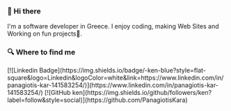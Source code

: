 ### 👋 Hi there

I'm a software developer in Greece. I enjoy coding, making Web Sites and Working on fun projects🎈.

<h3>🔍 Where to find me</h3>
[![Linkedin Badge](https://img.shields.io/badge/-ken-blue?style=flat-square&logo=Linkedin&logoColor=white&link=https://www.linkedin.com/in/panagiotis-kar-141583254/)](https://www.linkedin.com/in/panagiotis-kar-141583254/)
[![GitHub ken](https://img.shields.io/github/followers/ken?label=follow&style=social)](https://github.com/PanagiotisKara)
